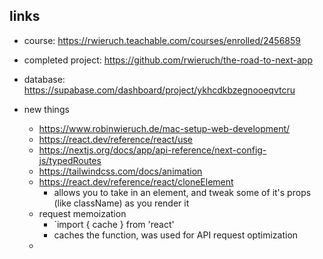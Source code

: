 ## links

- course: https://rwieruch.teachable.com/courses/enrolled/2456859
- completed project: https://github.com/rwieruch/the-road-to-next-app
- database: https://supabase.com/dashboard/project/ykhcdkbzegnooeqvtcru

- new things
  - https://www.robinwieruch.de/mac-setup-web-development/
  - https://react.dev/reference/react/use
  - https://nextjs.org/docs/app/api-reference/next-config-js/typedRoutes
  - https://tailwindcss.com/docs/animation
  - https://react.dev/reference/react/cloneElement
    - allows you to take in an element, and tweak some of it's props (like className) as you render it
  - request memoization
    - `import { cache } from 'react'
    - caches the function, was used for API request optimization
  -
